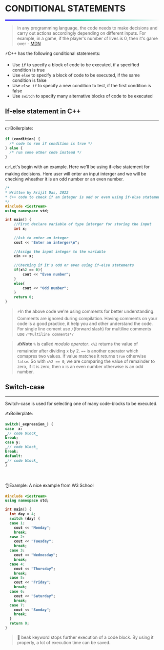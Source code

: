 # CONDITIONAL STATEMENTS
<hr style="height: 5px; border: none; background: rgb(71,55,255); background: linear-gradient(90deg, rgba(71,55,255,1) 0%, rgba(29,195,162,1) 48%, rgba(251,251,251,1) 100%);">

>In any programming language, the code needs to make decisions and carry out actions accordingly depending on different inputs. For example, in a game, if the player's number of lives is 0, then it's game over - [MDN](https://developer.mozilla.org/)


⚡C++ has the following conditional statements:

-   Use  `if`  to specify a block of code to be executed, if a specified condition is true
-   Use  `else`  to specify a block of code to be executed, if the same condition is false
-   Use  `else if`  to specify a new condition to test, if the first condition is false
-   Use  `switch`  to specify many alternative blocks of code to be executed


## If-else statement in C++
<hr style="height:1px; background: black; border: none;">

👉Boilerplate:

<b>

```c++
if (condition) {
  /* code to run if condition is true */
} else {
  /* run some other code instead */
}
```
</b>


👉Let's begin with an example. Here we'll be using if-else statement for making decisions. Here user will enter an input interger and we will be checking wheather it is an odd number or an even number.

<b>

```c++
/*
* Written by Arijit Das, 2022
* C++ code to check if an integer is odd or even using if-else statements
*/
#include <iostream>
using namespace std;

int main() {
    //First declare variable of type interger for storing the input
    int x;
    
    //Ask to enter an integer
    cout << "Enter an interger\n";
    
    //Assign the input integer to the variable
    cin >> x;
    
    //Checking if it's odd or even using if-else statements
    if(x%2 == 0){
        cout << "Even number";
    }
    else{
        cout << "Odd number";
    }
    return 0;
}
```
</b>

>⚡In the above code we're using comments for better understanding. Comments are ignored during compilation. Having comments on your code is a good practice, it help you and other understand the code. For single line coment use `/`(forward slash) for multiline comments use `/*Multiline comments*/`

>**✍Note**  `%` is called _modulo operator_. `x%2` returns the value of remainder after dividing x by 2. `==` is another operator which comapres two values. If value matches it returns `true` otherwise `false`. So with `x%2 == 0`, we are comparing the value of remainder to zero, if it is zero, then x is an even number otherwise is an odd number.


## Switch-case
<hr style="height:1px; background: black; border: none;">

Switch-case is used for selecting one of many code-blocks to be executed.

✍Boilerplate:
<b>

```c++
switch(_expression_) {  
case  x:  
_// code block_  
break;  
case y:  
_// code block_  
break;  
default:  
_// code block_  
}
```
</b>

<br><br>
👌Example: A nice example from W3 School
<br>
<b>

```c++
#include <iostream>
using namespace std;

int main() {
  int day = 4;
  switch (day) {
  case 1:
    cout << "Monday";
    break;
  case 2:
    cout << "Tuesday";
    break;
  case 3:
    cout << "Wednesday";
    break;
  case 4:
    cout << "Thursday";
    break;
  case 5:
    cout << "Friday";
    break;
  case 6:
    cout << "Saturday";
    break;
  case 7:
    cout << "Sunday";
    break;
  }
  return 0;
}
```
</b>

>👀 beak keyword stops further execution of a code block. By using it properly, a lot of execution time can be saved.